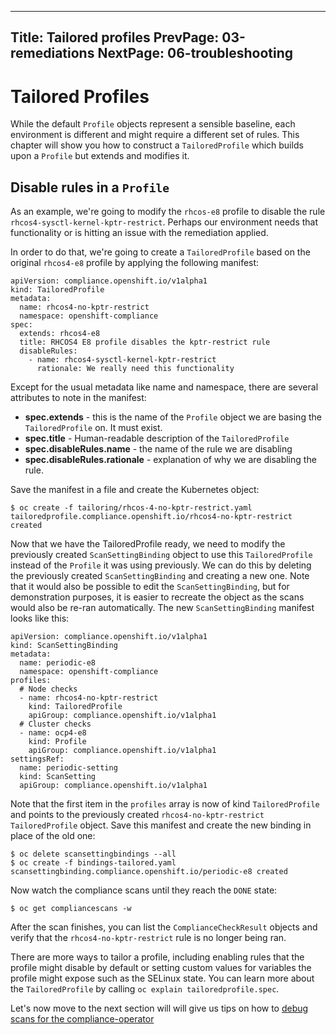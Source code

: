 ------------------
Title: Tailored profiles
PrevPage: 03-remediations
NextPage: 06-troubleshooting
------------------

Tailored Profiles
=================
While the default `Profile` objects represent a sensible baseline, each
environment is different and might require a different set of rules. This
chapter will show you how to construct a `TailoredProfile` which builds
upon a `Profile` but extends and modifies it.

Disable rules in a `Profile`
----------------------------
As an example, we're going to modify the `rhcos-e8` profile to disable
the rule `rhcos4-sysctl-kernel-kptr-restrict`. Perhaps our environment
needs that functionality or is hitting an issue with the remediation
applied.

In order to do that, we're going to create a `TailoredProfile` based
on the original `rhcos4-e8` profile by applying the following manifest:
```
apiVersion: compliance.openshift.io/v1alpha1
kind: TailoredProfile
metadata:
  name: rhcos4-no-kptr-restrict
  namespace: openshift-compliance
spec:
  extends: rhcos4-e8
  title: RHCOS4 E8 profile disables the kptr-restrict rule
  disableRules:
    - name: rhcos4-sysctl-kernel-kptr-restrict
      rationale: We really need this functionality
```

Except for the usual metadata like name and namespace, there are several
attributes to note in the manifest:
 * **spec.extends** - this is the name of the `Profile` object we are
   basing the `TailoredProfile` on. It must exist.
 * **spec.title** - Human-readable description of the `TailoredProfile`
 * **spec.disableRules.name** - the name of the rule we are disabling
 * **spec.disableRules.rationale** - explanation of why we are disabling
   the rule.

Save the manifest in a file and create the Kubernetes object:
```
$ oc create -f tailoring/rhcos-4-no-kptr-restrict.yaml 
tailoredprofile.compliance.openshift.io/rhcos4-no-kptr-restrict created
```

Now that we have the TailoredProfile ready, we need to modify the previously
created `ScanSettingBinding` object to use this `TailoredProfile` instead
of the `Profile` it was using previously. We can do this by deleting the
previously created `ScanSettingBinding` and creating a new one. Note that
it would also be possible to edit the `ScanSettingBinding`, but for demonstration
purposes, it is easier to recreate the object as the scans would also be
re-ran automatically. The new `ScanSettingBinding` manifest looks like this:
```
apiVersion: compliance.openshift.io/v1alpha1
kind: ScanSettingBinding
metadata:
  name: periodic-e8
  namespace: openshift-compliance
profiles:
  # Node checks
  - name: rhcos4-no-kptr-restrict
    kind: TailoredProfile
    apiGroup: compliance.openshift.io/v1alpha1
  # Cluster checks
  - name: ocp4-e8
    kind: Profile
    apiGroup: compliance.openshift.io/v1alpha1
settingsRef:
  name: periodic-setting
  kind: ScanSetting
  apiGroup: compliance.openshift.io/v1alpha1
```
Note that the first item in the `profiles` array is now of kind
`TailoredProfile` and points to the previously created `rhcos4-no-kptr-restrict`
`TailoredProfile` object. Save this manifest and create the new binding
in place of the old one:
```
$ oc delete scansettingbindings --all
$ oc create -f bindings-tailored.yaml
scansettingbinding.compliance.openshift.io/periodic-e8 created
```
Now watch the compliance scans until they reach the `DONE` state:
```
$ oc get compliancescans -w
```
After the scan finishes, you can list the `ComplianceCheckResult` objects
and verify that the `rhcos4-no-kptr-restrict` rule is no longer being ran.

There are more ways to tailor a profile, including enabling rules that
the profile might disable by default or setting custom values for variables
the profile might expose such as the SELinux state. You can learn more
about the `TailoredProfile` by calling `oc explain tailoredprofile.spec`.

Let's now move to the next section will will give us tips on how to
[debug scans for the compliance-operator](06-troubleshooting.md)